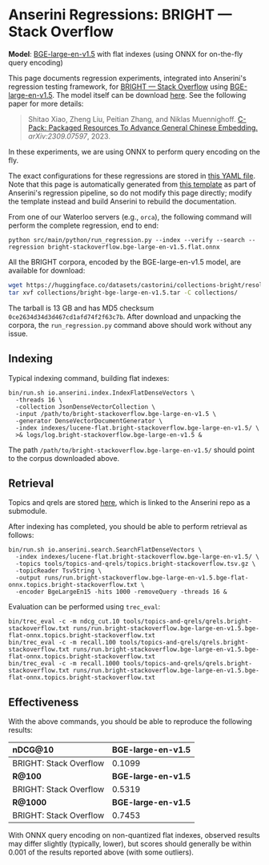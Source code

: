 # Anserini Regressions: BRIGHT &mdash; Stack Overflow

**Model**: [BGE-large-en-v1.5](https://huggingface.co/BAAI/bge-large-en-v1.5) with flat indexes (using ONNX for on-the-fly query encoding)

This page documents regression experiments, integrated into Anserini's regression testing framework, for [BRIGHT &mdash; Stack Overflow](https://brightbenchmark.github.io/) using [BGE-large-en-v1.5](https://huggingface.co/BAAI/bge-large-en-v1.5).
The model itself can be download [here](https://huggingface.co/BAAI/bge-large-en-v1.5).
See the following paper for more details:

> Shitao Xiao, Zheng Liu, Peitian Zhang, and Niklas Muennighoff. [C-Pack: Packaged Resources To Advance General Chinese Embedding.](https://arxiv.org/abs/2309.07597) _arXiv:2309.07597_, 2023.

In these experiments, we are using ONNX to perform query encoding on the fly.

The exact configurations for these regressions are stored in [this YAML file](../../src/main/resources/regression/bright-stackoverflow.bge-large-en-v1.5.flat.onnx.yaml).
Note that this page is automatically generated from [this template](../../src/main/resources/docgen/templates/bright-stackoverflow.bge-large-en-v1.5.flat.onnx.template) as part of Anserini's regression pipeline, so do not modify this page directly; modify the template instead and build Anserini to rebuild the documentation.

From one of our Waterloo servers (e.g., `orca`), the following command will perform the complete regression, end to end:

```
python src/main/python/run_regression.py --index --verify --search --regression bright-stackoverflow.bge-large-en-v1.5.flat.onnx
```

All the BRIGHT corpora, encoded by the BGE-large-en-v1.5 model, are available for download:

```bash
wget https://huggingface.co/datasets/castorini/collections-bright/resolve/main/bright-bge-large-en-v1.5.tar -P collections/
tar xvf collections/bright-bge-large-en-v1.5.tar -C collections/
```

The tarball is 13 GB and has MD5 checksum `0ce2634d34d3d467cd1afd74f2f63c7b`.
After download and unpacking the corpora, the `run_regression.py` command above should work without any issue.

## Indexing

Typical indexing command, building flat indexes:

```
bin/run.sh io.anserini.index.IndexFlatDenseVectors \
  -threads 16 \
  -collection JsonDenseVectorCollection \
  -input /path/to/bright-stackoverflow.bge-large-en-v1.5 \
  -generator DenseVectorDocumentGenerator \
  -index indexes/lucene-flat.bright-stackoverflow.bge-large-en-v1.5/ \
  >& logs/log.bright-stackoverflow.bge-large-en-v1.5 &
```

The path `/path/to/bright-stackoverflow.bge-large-en-v1.5/` should point to the corpus downloaded above.

## Retrieval

Topics and qrels are stored [here](https://github.com/castorini/anserini-tools/tree/master/topics-and-qrels), which is linked to the Anserini repo as a submodule.

After indexing has completed, you should be able to perform retrieval as follows:

```
bin/run.sh io.anserini.search.SearchFlatDenseVectors \
  -index indexes/lucene-flat.bright-stackoverflow.bge-large-en-v1.5/ \
  -topics tools/topics-and-qrels/topics.bright-stackoverflow.tsv.gz \
  -topicReader TsvString \
  -output runs/run.bright-stackoverflow.bge-large-en-v1.5.bge-flat-onnx.topics.bright-stackoverflow.txt \
  -encoder BgeLargeEn15 -hits 1000 -removeQuery -threads 16 &
```

Evaluation can be performed using `trec_eval`:

```
bin/trec_eval -c -m ndcg_cut.10 tools/topics-and-qrels/qrels.bright-stackoverflow.txt runs/run.bright-stackoverflow.bge-large-en-v1.5.bge-flat-onnx.topics.bright-stackoverflow.txt
bin/trec_eval -c -m recall.100 tools/topics-and-qrels/qrels.bright-stackoverflow.txt runs/run.bright-stackoverflow.bge-large-en-v1.5.bge-flat-onnx.topics.bright-stackoverflow.txt
bin/trec_eval -c -m recall.1000 tools/topics-and-qrels/qrels.bright-stackoverflow.txt runs/run.bright-stackoverflow.bge-large-en-v1.5.bge-flat-onnx.topics.bright-stackoverflow.txt
```

## Effectiveness

With the above commands, you should be able to reproduce the following results:

| **nDCG@10**                                                                                                  | **BGE-large-en-v1.5**|
|:-------------------------------------------------------------------------------------------------------------|-----------|
| BRIGHT: Stack Overflow                                                                                       | 0.1099    |
| **R@100**                                                                                                    | **BGE-large-en-v1.5**|
| BRIGHT: Stack Overflow                                                                                       | 0.5319    |
| **R@1000**                                                                                                   | **BGE-large-en-v1.5**|
| BRIGHT: Stack Overflow                                                                                       | 0.7453    |

With ONNX query encoding on non-quantized flat indexes, observed results may differ slightly (typically, lower), but scores should generally be within 0.001 of the results reported above (with some outliers).
